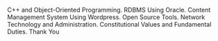 C++ and Object-Oriented Programming. 
RDBMS Using Oracle.
Content Management System Using Wordpress.
Open Source Tools.
Network Technology and Administration.
Constitutional Values and Fundamental Duties.
Thank You
